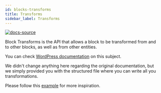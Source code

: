 ```yaml
---
id: blocks-transforms
title: Transforms
sidebar_label: Transforms
---
```


[![docs-source](https://img.shields.io/badge/source-eigthshift--frontend--libs-yellow?style=for-the-badge&logo=javascript&labelColor=2a2a2a)](https://github.com/infinum/eightshift-frontend-libs/tree/develop/blocks/init/src/blocks/)

Block Transforms is the API that allows a block to be transformed from and to other blocks, as well as from other entities.

You can check [WordPress documentation](https://developer.wordpress.org/block-editor/developers/block-api/block-transforms/) on this subject.

We didn't change anything here regarding the original documentation, but we simply provided you with the structured file where you can write all you transformations.

Please follow this [example](https://github.com/infinum/eightshift-frontend-libs/blob/develop/blocks/init/src/Blocks/custom/heading/heading-transforms.js) for more inspiration.
